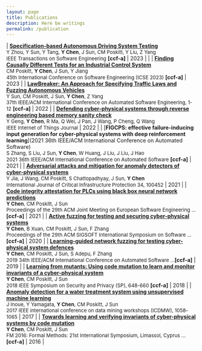 ```yaml
---
layout: page
title: Publications
description: Here be writings
permalink: /publication
---
```



| [**Specification-based Autonomous Driving System Testing**](https://ieeexplore.ieee.org/abstract/document/10064002) <br> <font size=2>Y Zhou, Y Sun, Y Tang, <b>Y Chen</b>, J Sun, CM Poskitt, Y Liu, Z Yang<br>IEEE Transactions on Software Engineering</font> **[ccf-a]** | 2023       |       |
|  [**Finding Causally Different Tests for an Industrial Control System**](https://arxiv.org/abs/2302.04175)<br> <font size=2>CM Poskitt, <b>Y Chen</b>, J Sun, Y Jiang<br>45th International Conference on Software Engineering (ICSE 2023)</font> **[ccf-a]** |  2023 |
| [**LawBreaker: An Approach for Specifying Traffic Laws and Fuzzing Autonomous Vehicles**](https://dl.acm.org/doi/abs/10.1145/3551349.3556897)<br><font size=2>Y Sun, CM Poskitt, J Sun, <b>Y Chen</b>, Z Yang<br>37th IEEE/ACM International Conference on Automated Software Engineering, 1-12</font> **[ccf-a]**  |   2022  |
| [**Defending cyber-physical systems through reverse engineering based memory sanity check**](https://ieeexplore.ieee.org/abstract/document/9864200/)<br><font size=2>Y Geng, <b>Y Chen</b>, R Ma, Q Wei, J Pan, J Wang, P Cheng, Q Wang<br>IEEE Internet of Things Journal</font> |   2022  |
| [**FIGCPS: effective failure-inducing input generation for cyber-physical systems with deep reinforcement learning**](2021 36th IEEE/ACM International Conference on Automated Software)<br><font size=2>S Zhang, S Liu, J Sun, <b>Y Chen</b>, W Huang, J Liu, J Liu, J Hao<br>2021 36th IEEE/ACM International Conference on Automated Software</font>  **[ccf-a]** |   2021  |
| [**Adversarial attacks and mitigation for anomaly detectors of cyber-physical systems**](https://www.sciencedirect.com/science/article/abs/pii/S1874548221000445)<br><font size=2>Y Jia, J Wang, CM Poskitt, S Chattopadhyay, J Sun, <b>Y Chen</b><br>International Journal of Critical Infrastructure Protection 34, 100452</font>   |  2021   |
| [**Code integrity attestation for PLCs using black box neural network predictions**](https://dl.acm.org/doi/abs/10.1145/3468264.3468617)<br><font size=2><b>Y Chen</b>, CM Poskitt, J Sun<br>Proceedings of the 29th ACM Joint Meeting on European Software Engineering …</font>  **[ccf-a]** |  2021   |
| [**Active fuzzing for testing and securing cyber-physical systems**](https://dl.acm.org/doi/abs/10.1145/3395363.3397376)<br><font size=2><b>Y Chen</b>, B Xuan, CM Poskitt, J Sun, F Zhang<br>Proceedings of the 29th ACM SIGSOFT International Symposium on Software …</font> **[ccf-a]**   |   2020  |
| [**Learning-guided network fuzzing for testing cyber-physical system defences**](https://ieeexplore.ieee.org/abstract/document/8952193)<br><font size=2><b>Y Chen</b>, CM Poskitt, J Sun, S Adepu, F Zhang<br>2019 34th IEEE/ACM International Conference on Automated Software …</font>**[ccf-a]** |   2019  |
| [**Learning from mutants: Using code mutation to learn and monitor invariants of a cyber-physical system**](https://ieeexplore.ieee.org/abstract/document/8418629)<br><font size=2><b>Y Chen</b>, CM Poskitt, J Sun<br>2018 IEEE Symposium on Security and Privacy (SP), 648-660</font> **[ccf-a]** |  2018   |
| [**Anomaly detection for a water treatment system using unsupervised machine learning**](https://ieeexplore.ieee.org/abstract/document/8215783)<br><font size=2>J Inoue, Y Yamagata, <b>Y Chen</b>, CM Poskitt, J Sun<br>2017 IEEE international conference on data mining workshops (ICDMW), 1058-1065</font>   |  2017   |
| [**Towards learning and verifying invariants of cyber-physical systems by code mutation**](https://link.springer.com/chapter/10.1007/978-3-319-48989-6_10)<br><font size=2><b>Y Chen</b>, CM Poskitt, J Sun<br>FM 2016: Formal Methods: 21st International Symposium, Limassol, Cyprus …</font> **[ccf-a]**  |   2016  |
